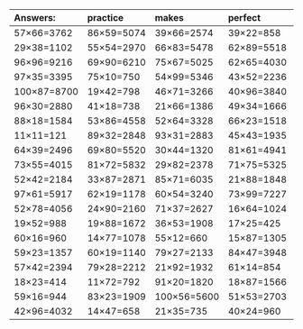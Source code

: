 | Answers: | practice | makes | perfect | ! |
| :--- | :--- | :--- | :--- | :--- |
| 57×66=3762 | 86×59=5074 | 39×66=2574 | 39×22=858 | 18×48=864 | 
| 29×38=1102 | 55×54=2970 | 66×83=5478 | 62×89=5518 | 67×83=5561 | 
| 96×96=9216 | 69×90=6210 | 75×67=5025 | 62×65=4030 | 38×65=2470 | 
| 97×35=3395 | 75×10=750 | 54×99=5346 | 43×52=2236 | 10×45=450 | 
| 100×87=8700 | 19×42=798 | 46×71=3266 | 40×96=3840 | 35×78=2730 | 
| 96×30=2880 | 41×18=738 | 21×66=1386 | 49×34=1666 | 14×75=1050 | 
| 88×18=1584 | 53×86=4558 | 52×64=3328 | 66×23=1518 | 10×26=260 | 
| 11×11=121 | 89×32=2848 | 93×31=2883 | 45×43=1935 | 23×12=276 | 
| 64×39=2496 | 69×80=5520 | 30×44=1320 | 81×61=4941 | 10×56=560 | 
| 73×55=4015 | 81×72=5832 | 29×82=2378 | 71×75=5325 | 39×82=3198 | 
| 52×42=2184 | 33×87=2871 | 85×71=6035 | 21×88=1848 | 87×80=6960 | 
| 97×61=5917 | 62×19=1178 | 60×54=3240 | 73×99=7227 | 26×15=390 | 
| 52×78=4056 | 24×90=2160 | 71×37=2627 | 16×64=1024 | 32×55=1760 | 
| 19×52=988 | 19×88=1672 | 36×53=1908 | 17×25=425 | 67×72=4824 | 
| 60×16=960 | 14×77=1078 | 55×12=660 | 15×87=1305 | 61×40=2440 | 
| 59×23=1357 | 60×19=1140 | 79×27=2133 | 84×47=3948 | 80×94=7520 | 
| 57×42=2394 | 79×28=2212 | 21×92=1932 | 61×14=854 | 50×72=3600 | 
| 18×23=414 | 11×72=792 | 91×20=1820 | 18×87=1566 | 57×46=2622 | 
| 59×16=944 | 83×23=1909 | 100×56=5600 | 51×53=2703 | 34×39=1326 | 
| 42×96=4032 | 14×47=658 | 21×35=735 | 40×24=960 | 25×80=2000 | 
